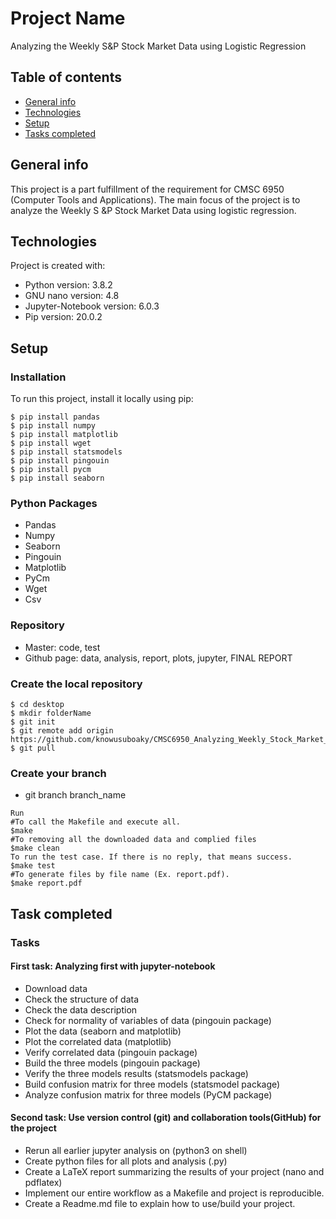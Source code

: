 # Project Name
Analyzing the Weekly S&P Stock Market Data using Logistic Regression

## Table of contents
* [General info](#general-info)
* [Technologies](#technologies)
* [Setup](#setup)
* [Tasks completed](#tasks-completed)

## General info
This project is a part fulfillment of the requirement for CMSC 6950 (Computer Tools and Applications). The main focus of the project is to analyze the Weekly S &P Stock Market Data using logistic regression. 

## Technologies
Project is created with:
* Python version: 3.8.2
* GNU nano version: 4.8
* Jupyter-Notebook version: 6.0.3
* Pip version: 20.0.2

## Setup
### Installation
To run this project, install it locally using pip:

```
$ pip install pandas
$ pip install numpy
$ pip install matplotlib
$ pip install wget 
$ pip install statsmodels
$ pip install pingouin
$ pip install pycm
$ pip install seaborn

```
### Python Packages
* Pandas
* Numpy
* Seaborn	
* Pingouin
* Matplotlib
* PyCm
* Wget
* Csv

### Repository
* Master: code, test
* Github page: data, analysis, report, plots, jupyter, FINAL REPORT

### Create the local repository

```
$ cd desktop
$ mkdir folderName
$ git init
$ git remote add origin https://github.com/knowusuboaky/CMSC6950_Analyzing_Weekly_Stock_Market_Data 
$ git pull

```
### Create your branch

* git branch branch_name

```
Run
#To call the Makefile and execute all.
$make
#To removing all the downloaded data and complied files
$make clean
To run the test case. If there is no reply, that means success.
$make test
#To generate files by file name (Ex. report.pdf).
$make report.pdf

```

## Task completed

### Tasks

#### First task: Analyzing first with jupyter-notebook

* Download data
* Check the structure of data
* Check the data description
* Check for normality of variables of data (pingouin package)
* Plot the data (seaborn and matplotlib)
* Plot the correlated data (matplotlib)
* Verify correlated data (pingouin package)
* Build the three models (pingouin package)
* Verify the three models results (statsmodels package)
* Build confusion matrix for three models (statsmodel package)
* Analyze confusion matrix for three models (PyCM package)
        
#### Second task: Use version control (git) and collaboration tools(GitHub) for the project

* Rerun all earlier jupyter analysis on (python3 on shell)
* Create python files for all plots and analysis (.py) 
* Create a LaTeX report summarizing the results of your project (nano and pdflatex)
* Implement our entire workflow as a Makefile and project is reproducible.
* Create a Readme.md file to explain how to use/build your project.


